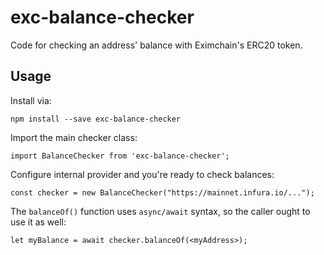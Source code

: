 # exc-balance-checker
Code for checking an address' balance with Eximchain's ERC20 token.

## Usage
Install via:
```
npm install --save exc-balance-checker
```

Import the main checker class:
```
import BalanceChecker from 'exc-balance-checker';
```

Configure internal provider and you're ready to check balances:
```
const checker = new BalanceChecker("https://mainnet.infura.io/...");
```

The `balanceOf()` function uses `async/await` syntax, so the caller ought to use it as well:
```
let myBalance = await checker.balanceOf(<myAddress>);
```
